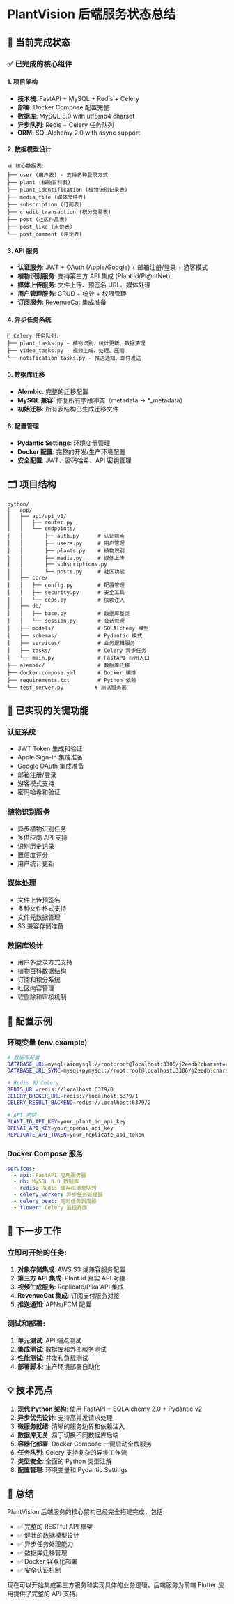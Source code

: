 # PlantVision 后端服务状态总结

## 🎯 当前完成状态

### ✅ 已完成的核心组件

#### 1. 项目架构
- **技术栈**: FastAPI + MySQL + Redis + Celery
- **部署**: Docker Compose 配置完整
- **数据库**: MySQL 8.0 with utf8mb4 charset
- **异步队列**: Redis + Celery 任务队列
- **ORM**: SQLAlchemy 2.0 with async support

#### 2. 数据模型设计
```
📊 核心数据表:
├── user (用户表) - 支持多种登录方式
├── plant (植物百科表)
├── plant_identification (植物识别记录表)
├── media_file (媒体文件表)
├── subscription (订阅表)
├── credit_transaction (积分交易表)
├── post (社区作品表)
├── post_like (点赞表)
└── post_comment (评论表)
```

#### 3. API 服务
- **认证服务**: JWT + OAuth (Apple/Google) + 邮箱注册/登录 + 游客模式
- **植物识别服务**: 支持第三方 API 集成 (Plant.id/Pl@ntNet)
- **媒体上传服务**: 文件上传、预签名 URL、媒体处理
- **用户管理服务**: CRUD + 统计 + 权限管理
- **订阅服务**: RevenueCat 集成准备

#### 4. 异步任务系统
```
🔄 Celery 任务队列:
├── plant_tasks.py - 植物识别、统计更新、数据清理
├── video_tasks.py - 视频生成、处理、压缩
└── notification_tasks.py - 推送通知、邮件发送
```

#### 5. 数据库迁移
- **Alembic**: 完整的迁移配置
- **MySQL 兼容**: 修复所有字段冲突（metadata → *_metadata）
- **初始迁移**: 所有表结构已生成迁移文件

#### 6. 配置管理
- **Pydantic Settings**: 环境变量管理
- **Docker 配置**: 完整的开发/生产环境配置
- **安全配置**: JWT、密码哈希、API 密钥管理

## 🗂️ 项目结构

```
python/
├── app/
│   ├── api/api_v1/
│   │   ├── router.py
│   │   └── endpoints/
│   │       ├── auth.py      # 认证端点
│   │       ├── users.py     # 用户管理
│   │       ├── plants.py    # 植物识别
│   │       ├── media.py     # 媒体上传
│   │       ├── subscriptions.py
│   │       └── posts.py     # 社区功能
│   ├── core/
│   │   ├── config.py        # 配置管理
│   │   ├── security.py      # 安全工具
│   │   └── deps.py          # 依赖注入
│   ├── db/
│   │   ├── base.py          # 数据库基类
│   │   └── session.py       # 会话管理
│   ├── models/              # SQLAlchemy 模型
│   ├── schemas/             # Pydantic 模式
│   ├── services/            # 业务逻辑服务
│   ├── tasks/               # Celery 异步任务
│   └── main.py              # FastAPI 应用入口
├── alembic/                 # 数据库迁移
├── docker-compose.yml       # Docker 编排
├── requirements.txt         # Python 依赖
└── test_server.py          # 测试服务器
```

## 🚀 已实现的关键功能

### 认证系统
- JWT Token 生成和验证
- Apple Sign-In 集成准备
- Google OAuth 集成准备
- 邮箱注册/登录
- 游客模式支持
- 密码哈希和验证

### 植物识别服务
- 异步植物识别任务
- 多供应商 API 支持
- 识别历史记录
- 置信度评分
- 用户统计更新

### 媒体处理
- 文件上传预签名
- 多种文件格式支持
- 文件元数据管理
- S3 兼容存储准备

### 数据库设计
- 用户多登录方式支持
- 植物百科数据结构
- 订阅和积分系统
- 社区内容管理
- 软删除和审核机制

## 📝 配置示例

### 环境变量 (env.example)
```bash
# 数据库配置
DATABASE_URL=mysql+aiomysql://root:root@localhost:3306/j2eedb?charset=utf8mb4
DATABASE_URL_SYNC=mysql+pymysql://root:root@localhost:3306/j2eedb?charset=utf8mb4

# Redis 和 Celery
REDIS_URL=redis://localhost:6379/0
CELERY_BROKER_URL=redis://localhost:6379/1
CELERY_RESULT_BACKEND=redis://localhost:6379/2

# API 密钥
PLANT_ID_API_KEY=your_plant_id_api_key
OPENAI_API_KEY=your_openai_api_key
REPLICATE_API_TOKEN=your_replicate_api_token
```

### Docker Compose 服务
```yaml
services:
  - api: FastAPI 应用服务器
  - db: MySQL 8.0 数据库
  - redis: Redis 缓存和消息队列
  - celery_worker: 异步任务处理器
  - celery_beat: 定时任务调度器
  - flower: Celery 监控界面
```

## 🔄 下一步工作

### 立即可开始的任务:
1. **对象存储集成**: AWS S3 或兼容服务配置
2. **第三方 API 集成**: Plant.id 真实 API 对接
3. **视频生成服务**: Replicate/Pika API 集成
4. **RevenueCat 集成**: 订阅支付服务对接
5. **推送通知**: APNs/FCM 配置

### 测试和部署:
1. **单元测试**: API 端点测试
2. **集成测试**: 数据库和外部服务测试
3. **性能测试**: 并发和负载测试
4. **部署脚本**: 生产环境部署自动化

## 💡 技术亮点

1. **现代 Python 架构**: 使用 FastAPI + SQLAlchemy 2.0 + Pydantic v2
2. **异步优先设计**: 支持高并发请求处理
3. **微服务就绪**: 清晰的服务边界和依赖注入
4. **数据库无关**: 易于切换不同数据库后端
5. **容器化部署**: Docker Compose 一键启动全栈服务
6. **任务队列**: Celery 支持复杂的异步工作流
7. **类型安全**: 全面的 Python 类型注解
8. **配置管理**: 环境变量和 Pydantic Settings

## 🎉 总结

PlantVision 后端服务的核心架构已经完全搭建完成，包括:
- ✅ 完整的 RESTful API 框架
- ✅ 健壮的数据模型设计
- ✅ 异步任务处理能力
- ✅ 数据库迁移管理
- ✅ Docker 容器化部署
- ✅ 安全认证机制

现在可以开始集成第三方服务和实现具体的业务逻辑。后端服务为前端 Flutter 应用提供了完整的 API 支持。
